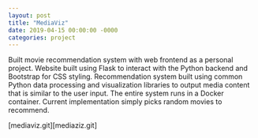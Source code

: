 ```yaml
---
layout: post
title: "MediaViz"
date: 2019-04-15 00:00:00 -0000
categories: project
---
```


Built movie recommendation system with web frontend as a personal project.
Website built using Flask to interact with the Python backend and Bootstrap
for CSS styling. Recommendation system built using common Python data processing
and visualization libraries to output media content that is similar to the
user input. The entire system runs in a Docker container. Current implementation
simply picks random movies to recommend.

[mediaviz.git][mediaziz.git]

[mediaviz.git]: https://github.com/srohrer32/mediaviz
